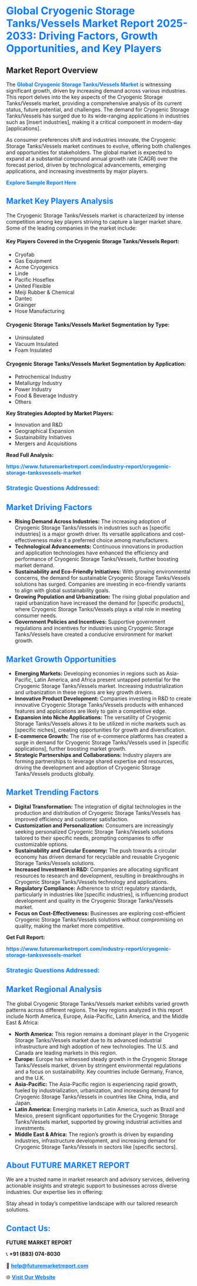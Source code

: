 <h1 style="color: #007BFF;">Global Cryogenic Storage Tanks/Vessels Market Report 2025-2033: Driving Factors, Growth Opportunities, and Key Players</h1>

<section id="overview">
<h2>Market Report Overview</h2>
<p>The <a href="https://www.futuremarketreport.com/industry-report/cryogenic-storage-tanksvessels-market" style="color: #007BFF; text-decoration: none;"><strong>Global Cryogenic Storage Tanks/Vessels Market</strong></a> is witnessing significant growth, driven by increasing demand across various industries. This report delves into the key aspects of the Cryogenic Storage Tanks/Vessels market, providing a comprehensive analysis of its current status, future potential, and challenges. The demand for Cryogenic Storage Tanks/Vessels has surged due to its wide-ranging applications in industries such as [insert industries], making it a critical component in modern-day [applications].</p>
<p>As consumer preferences shift and industries innovate, the Cryogenic Storage Tanks/Vessels market continues to evolve, offering both challenges and opportunities for stakeholders. The global market is expected to expand at a substantial compound annual growth rate (CAGR) over the forecast period, driven by technological advancements, emerging applications, and increasing investments by major players.</p>
</section>

<section id="overview">
<p><a href="https://www.futuremarketreport.com/request-sample/reportId=34329" style="color: #007BFF; text-decoration: none;"><strong>Explore Sample Report Here</strong></a></p>
</section>

<section id="key-players">
<h2 style="color: #007BFF;">Market Key Players Analysis</h2>
<p>The Cryogenic Storage Tanks/Vessels market is characterized by intense competition among key players striving to capture a larger market share. Some of the leading companies in the market include:</p>
<h4>Key Players Covered in the Cryogenic Storage Tanks/Vessels Report:</h4>
<ul><li>Cryofab</li><li>Gas Equipment</li><li>Acme Cryogenics</li><li>Linde</li><li>Pacific Hoseflex</li><li>United Flexible</li><li>Meiji Rubber &amp; Chemical</li><li>Dantec</li><li>Grainger</li><li>Hose Manufacturing</li></ul>
<h4>Cryogenic Storage Tanks/Vessels Market Segmentation by Type:</h4>
<ul><li>Uninsulated</li><li>Vacuum Insulated</li><li>Foam Insulated</li></ul>

<h4>Cryogenic Storage Tanks/Vessels Market Segmentation by Application:</h4>
<ul><li>Petrochemical Industry</li><li>Metallurgy Industry</li><li>Power Industry</li><li>Food &amp; Beverage Industry</li><li>Others</li></ul>
<p><strong>Key Strategies Adopted by Market Players:</strong></p>
<ul>
<li>Innovation and R&D</li>
<li>Geographical Expansion</li>
<li>Sustainability Initiatives</li>
<li>Mergers and Acquisitions</li>
</ul>
</section>

<section>
<p><strong>Read Full Analysis: </strong></p><a href="https://www.futuremarketreport.com/industry-report/cryogenic-storage-tanksvessels-market" style="color: #007BFF; text-decoration: none;"><strong>https://www.futuremarketreport.com/industry-report/cryogenic-storage-tanksvessels-market</strong></a>
<h3 style="color: #007BFF;">Strategic Questions Addressed:</h3>
</section>

<section id="driving-factors">
<h2 style="color: #007BFF;">Market Driving Factors</h2>
<ul>
<li><strong>Rising Demand Across Industries:</strong> The increasing adoption of Cryogenic Storage Tanks/Vessels in industries such as [specific industries] is a major growth driver. Its versatile applications and cost-effectiveness make it a preferred choice among manufacturers.</li>
<li><strong>Technological Advancements:</strong> Continuous innovations in production and application technologies have enhanced the efficiency and performance of Cryogenic Storage Tanks/Vessels, further boosting market demand.</li>
<li><strong>Sustainability and Eco-Friendly Initiatives:</strong> With growing environmental concerns, the demand for sustainable Cryogenic Storage Tanks/Vessels solutions has surged. Companies are investing in eco-friendly variants to align with global sustainability goals.</li>
<li><strong>Growing Population and Urbanization:</strong> The rising global population and rapid urbanization have increased the demand for [specific products], where Cryogenic Storage Tanks/Vessels plays a vital role in meeting consumer needs.</li>
<li><strong>Government Policies and Incentives:</strong> Supportive government regulations and incentives for industries using Cryogenic Storage Tanks/Vessels have created a conducive environment for market growth.</li>
</ul>
</section>

<section id="growth-opportunities">
<h2 style="color: #007BFF;">Market Growth Opportunities</h2>
<ul>
<li><strong>Emerging Markets:</strong> Developing economies in regions such as Asia-Pacific, Latin America, and Africa present untapped potential for the Cryogenic Storage Tanks/Vessels market. Increasing industrialization and urbanization in these regions are key growth drivers.</li>
<li><strong>Innovative Product Development:</strong> Companies investing in R&D to create innovative Cryogenic Storage Tanks/Vessels products with enhanced features and applications are likely to gain a competitive edge.</li>
<li><strong>Expansion into Niche Applications:</strong> The versatility of Cryogenic Storage Tanks/Vessels allows it to be utilized in niche markets such as [specific niches], creating opportunities for growth and diversification.</li>
<li><strong>E-commerce Growth:</strong> The rise of e-commerce platforms has created a surge in demand for Cryogenic Storage Tanks/Vessels used in [specific applications], further boosting market growth.</li>
<li><strong>Strategic Partnerships and Collaborations:</strong> Industry players are forming partnerships to leverage shared expertise and resources, driving the development and adoption of Cryogenic Storage Tanks/Vessels products globally.</li>
</ul>
</section>

<section id="trending-factors">
<h2 style="color: #007BFF;">Market Trending Factors</h2>
<ul>
<li><strong>Digital Transformation:</strong> The integration of digital technologies in the production and distribution of Cryogenic Storage Tanks/Vessels has improved efficiency and customer satisfaction.</li>
<li><strong>Customization and Personalization:</strong> Consumers are increasingly seeking personalized Cryogenic Storage Tanks/Vessels solutions tailored to their specific needs, prompting companies to offer customizable options.</li>
<li><strong>Sustainability and Circular Economy:</strong> The push towards a circular economy has driven demand for recyclable and reusable Cryogenic Storage Tanks/Vessels solutions.</li>
<li><strong>Increased Investment in R&D:</strong> Companies are allocating significant resources to research and development, resulting in breakthroughs in Cryogenic Storage Tanks/Vessels technology and applications.</li>
<li><strong>Regulatory Compliance:</strong> Adherence to strict regulatory standards, particularly in industries like [specific industries], is influencing product development and quality in the Cryogenic Storage Tanks/Vessels market.</li>
<li><strong>Focus on Cost-Effectiveness:</strong> Businesses are exploring cost-efficient Cryogenic Storage Tanks/Vessels solutions without compromising on quality, making the market more competitive.</li>
</ul>
</section>

<section>
<p><strong>Get Full Report: </strong></p><a href="https://www.futuremarketreport.com/industry-report/cryogenic-storage-tanksvessels-market" style="color: #007BFF; text-decoration: none;"><strong>https://www.futuremarketreport.com/industry-report/cryogenic-storage-tanksvessels-market</strong></a>
<h3 style="color: #007BFF;">Strategic Questions Addressed:</h3>
</section>


<section id="regional-analysis">
<h2 style="color: #007BFF;">Market Regional Analysis</h2>
<p>The global Cryogenic Storage Tanks/Vessels market exhibits varied growth patterns across different regions. The key regions analyzed in this report include North America, Europe, Asia-Pacific, Latin America, and the Middle East & Africa:</p>
<ul>
<li><strong>North America:</strong> This region remains a dominant player in the Cryogenic Storage Tanks/Vessels market due to its advanced industrial infrastructure and high adoption of new technologies. The U.S. and Canada are leading markets in this region.</li>
<li><strong>Europe:</strong> Europe has witnessed steady growth in the Cryogenic Storage Tanks/Vessels market, driven by stringent environmental regulations and a focus on sustainability. Key countries include Germany, France, and the U.K.</li>
<li><strong>Asia-Pacific:</strong> The Asia-Pacific region is experiencing rapid growth, fueled by industrialization, urbanization, and increasing demand for Cryogenic Storage Tanks/Vessels in countries like China, India, and Japan.</li>
<li><strong>Latin America:</strong> Emerging markets in Latin America, such as Brazil and Mexico, present significant opportunities for the Cryogenic Storage Tanks/Vessels market, supported by growing industrial activities and investments.</li>
<li><strong>Middle East & Africa:</strong> The region’s growth is driven by expanding industries, infrastructure development, and increasing demand for Cryogenic Storage Tanks/Vessels in sectors like [specific sectors].</li>
</ul>
</section>

<footer>
<h2 style="color: #007BFF;">About FUTURE MARKET REPORT</h2>
<p>We are a trusted name in market research and advisory services, delivering actionable insights and strategic support to businesses across diverse industries. Our expertise lies in offering:</p>

<p>Stay ahead in today’s competitive landscape with our tailored research solutions.</p>

<h2 style="color: #007BFF;">Contact Us:</h2>
<p><strong>FUTURE MARKET REPORT</strong></p>
<p>📞 <strong>+91 (883) 074-8030</strong></p>
<p>📧 <strong><a href="mailto:help@futuremarketreport.com" style="color: #007BFF;">help@futuremarketreport.com</a></strong></p>
<p>🌐 <strong><a href="https://www.futuremarketreport.com/" style="color: #007BFF;">Visit Our Website</a></strong></p>
</footer>